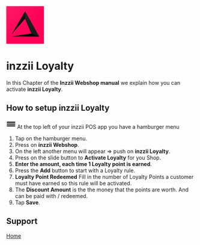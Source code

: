 <img src="../Assets/Pictures/play_store_512.png" alt="inzzii logo" width="100"/>

# inzzii Loyalty

In this Chapter of the **Inzzii Webshop manual** we explain how you can activate **inzzii Loyalty**. 

## How to setup inzzii Loyalty

<img src="../Assets/Pictures/Hmenu.png" alt="hamburgermenu" width="25" height="25"/> At the top left of your inzzii POS app you have a hamburger menu 
1. Tap on the hamburger menu.
2. Press on **inzzii Webshop**.
3. On the left another menu will appear => push on **inzzii Loyalty**.
4. Press on the slide button to **Activate Loyalty** for you Shop.
5. **Enter the amount, each time 1 Loyalty point is earned**.
6. Press the **Add** button to start with a Loyalty rule.
7. **Loyalty Point Redeemed** Fill in the number of Loyalty Points a customer must have earned so this rule will be activated.
8. The **Discount Amount** is the the money that the points are worth. And can be paid with / redeemed.
9. Tap **Save**.


## Support
[Home](../index.md)